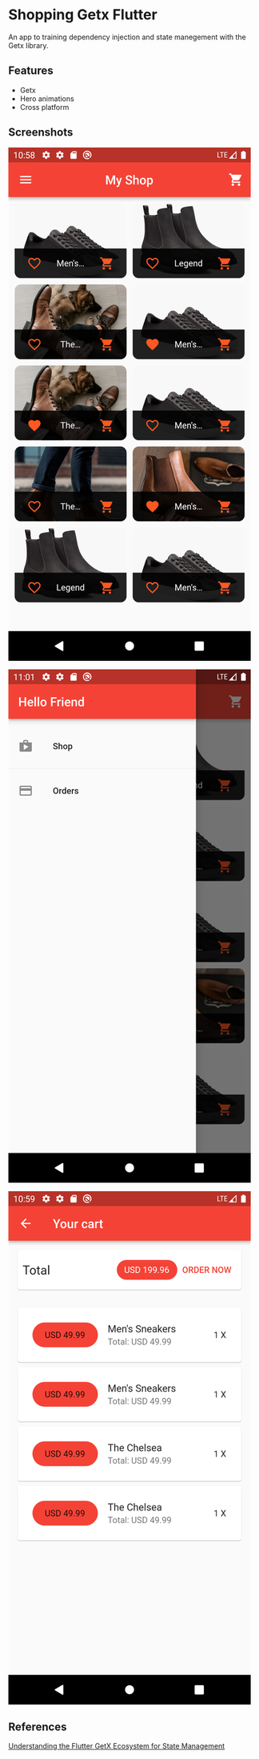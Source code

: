 
# Shopping Getx Flutter

An app to training dependency injection and state manegement with the Getx library.


## Features

- Getx
- Hero animations
- Cross platform


## Screenshots

![App Screenshot](https://github.com/jvsena42/shopping_getx_flutter/blob/master/Screnshots/Screenshot_1639565906.png?raw=true)

![App Screenshot](https://github.com/jvsena42/shopping_getx_flutter/blob/master/Screnshots/Screenshot_1639566109.png?raw=true)

![App Screenshot](https://github.com/jvsena42/shopping_getx_flutter/blob/master/Screnshots/Screenshot_1639565942.png?raw=true)


## References

[Understanding the Flutter GetX Ecosystem for State Management](https://www.section.io/engineering-education/flutter-getx-ecosystem-for-state-management/)

